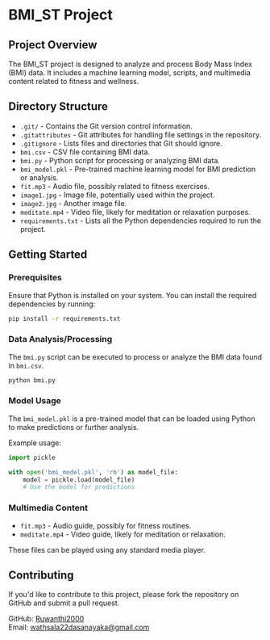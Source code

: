 # BMI_ST Project

## Project Overview
The BMI_ST project is designed to analyze and process Body Mass Index (BMI) data. It includes a machine learning model, scripts, and multimedia content related to fitness and wellness.

## Directory Structure
- `.git/` - Contains the Git version control information.
- `.gitattributes` - Git attributes for handling file settings in the repository.
- `.gitignore` - Lists files and directories that Git should ignore.
- `bmi.csv` - CSV file containing BMI data.
- `bmi.py` - Python script for processing or analyzing BMI data.
- `bmi_model.pkl` - Pre-trained machine learning model for BMI prediction or analysis.
- `fit.mp3` - Audio file, possibly related to fitness exercises.
- `image1.jpg` - Image file, potentially used within the project.
- `image2.jpg` - Another image file.
- `meditate.mp4` - Video file, likely for meditation or relaxation purposes.
- `requirements.txt` - Lists all the Python dependencies required to run the project.

## Getting Started

### Prerequisites
Ensure that Python is installed on your system. You can install the required dependencies by running:
```bash
pip install -r requirements.txt
```

### Data Analysis/Processing
The `bmi.py` script can be executed to process or analyze the BMI data found in `bmi.csv`.
```bash
python bmi.py
```

### Model Usage
The `bmi_model.pkl` is a pre-trained model that can be loaded using Python to make predictions or further analysis.

Example usage:
```python
import pickle

with open('bmi_model.pkl', 'rb') as model_file:
    model = pickle.load(model_file)
    # Use the model for predictions
```

### Multimedia Content
- `fit.mp3` - Audio guide, possibly for fitness routines.
- `meditate.mp4` - Video guide, likely for meditation or relaxation.

These files can be played using any standard media player.


## Contributing

If you'd like to contribute to this project, please fork the repository on GitHub and submit a pull request.

GitHub: [Ruwanthi2000](https://github.com/Ruwanthi2000)  
Email: [wathsala22dasanayaka@gmail.com](mailto:wathsala22dasanayaka@gmail.com)

